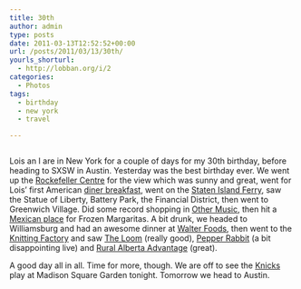 ```yaml
---
title: 30th
author: admin
type: posts
date: 2011-03-13T12:52:52+00:00
url: /posts/2011/03/13/30th/
yourls_shorturl:
  - http://lobban.org/i/2
categories:
  - Photos
tags:
  - birthday
  - new york
  - travel

---
```

[<img class="alignnone size-full" src="https://lobban.org/wp-content/uploads/2011/03/20110313-090419.jpg" alt="" />][1]

Lois an I are in New York for a couple of days for my 30th birthday, before heading to SXSW in Austin. Yesterday was the best birthday ever. We went up the [Rockefeller Centre][2] for the view which was sunny and great, went for Lois&#8217; first American [diner breakfast][3], went on the [Staten Island Ferry][4], saw the Statue of Liberty, Battery Park, the Financial District, then went to Greenwich Village. Did some record shopping in [Other Music][5], then hit a [Mexican place][6] for Frozen Margaritas. A bit drunk, we headed to Williamsburg and had an awesome dinner at [Walter Foods][7], then went to the [Knitting Factory][8] and saw [The Loom][9] (really good), [Pepper Rabbit][10] (a bit disappointing live) and [Rural Alberta Advantage][11] (great).

A good day all in all. Time for more, though. We are off to see the [Knicks][12] play at Madison Square Garden tonight. Tomorrow we head to Austin.

 [1]: http://lobban.org/wp-content/uploads/2011/03/20110313-090419.jpg
 [2]: http://www.topoftherocknyc.com/
 [3]: http://www.yelp.com/biz/evergreen-coffee-shop-restaurant-new-york
 [4]: http://www.siferry.com/
 [5]: http://www.othermusic.com/index.cgi
 [6]: http://www.yelp.com/biz/bennys-burritos-new-york
 [7]: http://www.walterfoods.com/
 [8]: http://bk.knittingfactory.com/
 [9]: http://www.myspace.com/theloommusic
 [10]: http://www.myspace.com/pepperrabbit
 [11]: http://www.theraa.com/
 [12]: http://www.nba.com/knicks/